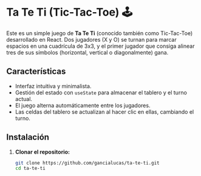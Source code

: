 # Ta Te Ti (Tic-Tac-Toe) 🕹

Este es un simple juego de **Ta Te Ti** (conocido también como Tic-Tac-Toe) desarrollado en React. Dos jugadores (X y O) se turnan para marcar espacios en una cuadrícula de 3x3, y el primer jugador que consiga alinear tres de sus símbolos (horizontal, vertical o diagonalmente) gana.

## Características

- Interfaz intuitiva y minimalista.
- Gestión del estado con `useState` para almacenar el tablero y el turno actual.
- El juego alterna automáticamente entre los jugadores.
- Las celdas del tablero se actualizan al hacer clic en ellas, cambiando el turno.

## Instalación

1. **Clonar el repositorio:**

   ```bash
   git clone https://github.com/gancialucas/ta-te-ti.git
   cd ta-te-ti
   ```
